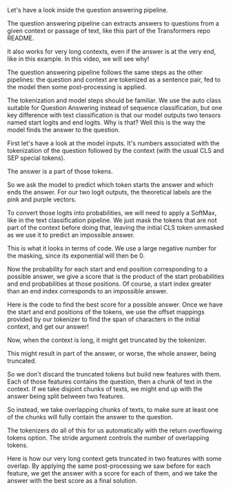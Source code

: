 Let's have a look inside the question answering pipeline.

The question answering pipeline can extracts answers to questions from a given context or passage of text, like this part of the Transformers repo README.

It also works for very long contexts, even if the answer is at the very end, like in this example. In this video, we will see why!

The question answering pipeline follows the same steps as the other pipelines: the question and context are tokenized as a sentence pair, fed to the model then some post-processing is applied.

The tokenization and model steps should be familiar. We use the auto class suitable for Question Answering instead of sequence classification, but one key difference with text classification is that our model outputs two tensors named start logits and end logits. Why is that? Well this is the way the model finds the answer to the question.

First let's have a look at the model inputs. It's numbers associated with the tokenization of the question followed by the context (with the usual CLS and SEP special tokens).

The answer is a part of those tokens.

So we ask the model to predict which token starts the answer and which ends the answer. For our two logit outputs, the theoretical labels are the pink and purple vectors.

To convert those logits into probabilities, we will need to apply a SoftMax, like in the text classification pipeline. We just mask the tokens that are not part of the context before doing that, leaving the initial CLS token unmasked as we use it to predict an impossible answer.

This is what it looks in terms of code. We use a large negative number for the masking, since its exponential will then be 0.

Now the probability for each start and end position corresponding to a possible answer, we give a score that is the product of the start probabilities and end probabilities at those positions. Of course, a start index greater than an end index corresponds to an impossible answer.

Here is the code to find the best score for a possible answer. Once we have the start and end positions of the tokens, we use the offset mappings provided by our tokenizer to find the span of characters in the initial context, and get our answer!

Now, when the context is long, it might get truncated by the tokenizer.

This might result in part of the answer, or worse, the whole answer, being truncated.

So we don't discard the truncated tokens but build new features with them. Each of those features contains the question, then a chunk of text in the context. If we take disjoint chunks of texts, we might end up with the answer being split between two features.

So instead, we take overlapping chunks of texts, to make sure at least one of the chunks will fully contain the answer to the question.

The tokenizers do all of this for us automatically with the return overflowing tokens option. The stride argument controls the number of overlapping tokens.

Here is how our very long context gets truncated in two features with some overlap. By applying the same post-processing we saw before for each feature, we get the answer with a score for each of them, and we take the answer with the best score as a final solution.